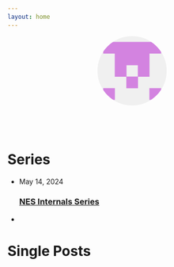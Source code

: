 ```yaml
--- 
layout: home 
---
```


<div style="text-align: center;">
  <img src="/assets/profile.png" style="width: 140px; height: 140px; border-radius: 50%; margin-bottom: 50px;">
</div>

# Series

<ul class="post-list">
  <li>
    <span class="post-meta">May 14, 2024</span>
    <h3>
      <a class="post-link" href="/nes-internals"> NES Internals Series </a>
    </h3>
  </li>
  <!-- <li>
    <span class="post-meta">May 20, 2016</span>
    <h3>
      <a class="post-link" href="/junk/2016/05/20/this-post-demonstrates-post-content-styles.html"> This post demonstrates post content styles </a>
    </h3>
  </li> -->
  <li>
  </li>
</ul>

# Single Posts